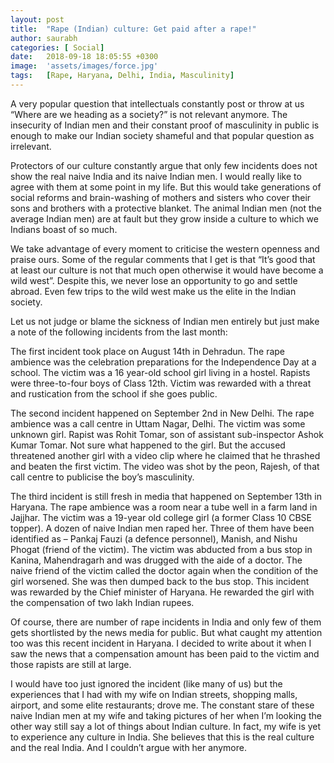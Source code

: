 ```yaml
---
layout: post
title:  "Rape (Indian) culture: Get paid after a rape!"
author: saurabh
categories: [ Social]
date:   2018-09-18 18:05:55 +0300
image:  'assets/images/force.jpg'
tags:   [Rape, Haryana, Delhi, India, Masculinity]
---
```

A very popular question that intellectuals constantly post or throw at us “Where are we heading as a society?” is not relevant anymore. The insecurity of Indian men and their constant proof of masculinity in public is enough to make our Indian society shameful and that popular question as irrelevant.

Protectors of our culture constantly argue that only few incidents does not show the real naive India and its naive Indian men. I would really like to agree with them at some point in my life. But this would take generations of social reforms and brain-washing of mothers and sisters who cover their sons and brothers with a protective blanket. The animal Indian men (not the average Indian men) are at fault but they grow inside a culture to which we Indians boast of so much.

We take advantage of every moment to criticise the western openness and praise ours. Some of the regular comments that I get is that “It’s good that at least our culture is not that much open otherwise it would have become a wild west”. Despite this, we never lose an opportunity to go and settle abroad. Even few trips to the wild west make us the elite in the Indian society.

Let us not judge or blame the sickness of Indian men entirely but just make a note of the following incidents from the last month:

The first incident took place on August 14th in Dehradun. The rape ambience was the celebration preparations for the Independence Day at a school. The victim was a 16 year-old school girl living in a hostel. Rapists were three-to-four boys of Class 12th. Victim was rewarded with a threat and rustication from the school if she goes public.

The second incident happened on September 2nd in New Delhi. The rape ambience was a call centre in Uttam Nagar, Delhi. The victim was some unknown girl. Rapist was Rohit Tomar, son of assistant sub-inspector Ashok Kumar Tomar. Not sure what happened to the girl. But the accused threatened another girl with a video clip where he claimed that he thrashed and beaten the first victim. The video was shot by the peon, Rajesh, of that call centre to publicise the boy’s masculinity.

The third incident is still fresh in media that happened on September 13th in Haryana. The rape ambience was a room near a tube well in a farm land in Jajjhar. The victim was a 19-year old college girl (a former Class 10 CBSE topper). A dozen of naive Indian men raped her. Three of them have been identified as – Pankaj Fauzi (a defence personnel), Manish, and Nishu Phogat (friend of the victim). The victim was abducted from a bus stop in Kanina, Mahendragarh and was drugged with the aide of a doctor. The naive friend of the victim called the doctor again when the condition of the girl worsened. She was then dumped back to the bus stop. This incident was rewarded by the Chief minister of Haryana. He rewarded the girl with the compensation of two lakh Indian rupees.

Of course, there are number of rape incidents in India and only few of them gets shortlisted by the news media for public. But what caught my attention too was this recent incident in Haryana. I decided to write about it when I saw the news that a compensation amount has been paid to the victim and those rapists are still at large.

I would have too just ignored the incident (like many of us) but the experiences that I had with my wife on Indian streets, shopping malls, airport, and some elite restaurants; drove me. The constant stare of these naive Indian men at my wife and taking pictures of her when I’m looking the other way still say a lot of things about Indian culture. In fact, my wife is yet to experience any culture in India. She believes that this is the real culture and the real India. And I couldn’t argue with her anymore.
